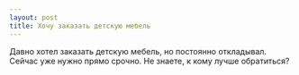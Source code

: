 ```yaml
---
layout: post 
title: Хочу заказать детскую мебель 
--- 
```

Давно хотел заказать детскую мебель, но постоянно откладывал. Сейчас уже нужно прямо срочно. Не знаете, к кому лучше обратиться?
